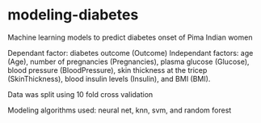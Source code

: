 # modeling-diabetes
Machine learning models to predict diabetes onset of Pima Indian women

Dependant factor: diabetes outcome (Outcome)
Independant factors: age (Age), number of pregnancies (Pregnancies), plasma glucose (Glucose), blood pressure (BloodPressure), skin thickness at the tricep (SkinThickness), blood insulin levels (Insulin), and BMI (BMI).

Data was split using 10 fold cross validation

Modeling algorithms used: neural net, knn, svm, and random forest
